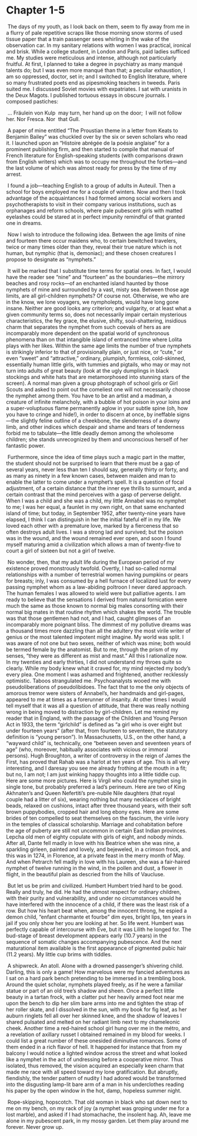 # Chapter 1-5

​    The days of my youth, as I look back on them, seem to fly away from me in a flurry of pale repetitive scraps like those morning snow storms of used tissue paper that a train passenger sees whirling in the wake of the observation car. In my sanitary relations with women I was practical, ironical and brisk. While a college student, in London and Paris, paid ladies sufficed me. My studies were meticulous and intense, although not particularly fruitful. At first, I planned to take a degree in psychiatry as many manqué talents do; but I was even more manqué than that; a peculiar exhaustion, I am so oppressed, doctor, set in; and I switched to English literature, where so many frustrated poets end as pipesmoking teachers in tweeds. Paris suited me. I discussed Soviet movies with expatriates. I sat with uranists in the Deux Magots. I published tortuous essays in obscure journals. I composed pastiches:

​    … Fräulein von Kulp
​    may turn, her hand up on the door;
​    I will not follow her. Nor Fresca. Nor
​    that Gull.

​    A paper of mine entitled “The Proustian theme in a letter from Keats to Benjamin Bailey” was chuckled over by the six or seven scholars who read it. I launched upon an “Histoire abrégée de la poésie anglaise” for a prominent publishing firm, and then started to compile that manual of French literature for English-speaking students (with comparisons drawn from English writers) which was to occupy me throughout the forties—and the last volume of which was almost ready for press by the time of my arrest.

​    I found a job—teaching English to a group of adults in Auteuil. Then a school for boys employed me for a couple of winters. Now and then I took advantage of the acquaintances I had formed among social workers and psychotherapists to visit in their company various institutions, such as orphanages and reform schools, where pale pubescent girls with matted eyelashes could be stared at in perfect impunity remindful of that granted one in dreams.

​    Now I wish to introduce the following idea. Between the age limits of nine and fourteen there occur maidens who, to certain bewitched travelers, twice or many times older than they, reveal their true nature which is not human, but nymphic (that is, demoniac); and these chosen creatures I propose to designate as “nymphets.”

​    It will be marked that I substitute time terms for spatial ones. In fact, I would have the reader see “nine” and “fourteen” as the boundaries—the mirrory beaches and rosy rocks—of an enchanted island haunted by those nymphets of mine and surrounded by a vast, misty sea. Between those age limits, are all girl-children nymphets? Of course not. Otherwise, we who are in the know, we lone voyagers, we nympholepts, would have long gone insane. Neither are good looks any criterion; and vulgarity, or at least what a given community terms so, does not necessarily impair certain mysterious characteristics, the fey grace, the elusive, shifty, soul-shattering, insidious charm that separates the nymphet from such coevals of hers as are incomparably more dependent on the spatial world of synchronous phenomena than on that intangible island of entranced time where Lolita plays with her likes. Within the same age limits the number of true nymphets is strikingly inferior to that of provisionally plain, or just nice, or “cute,” or even “sweet” and “attractive,” ordinary, plumpish, formless, cold-skinned, essentially human little girls, with tummies and pigtails, who may or may not turn into adults of great beauty (look at the ugly dumplings in black stockings and white hats that are metamorphosed into stunning stars of the screen). A normal man given a group photograph of school girls or Girl Scouts and asked to point out the comeliest one will not necessarily choose the nymphet among them. You have to be an artist and a madman, a creature of infinite melancholy, with a bubble of hot poison in your loins and a super-voluptuous flame permanently aglow in your subtle spine (oh, how you have to cringe and hide!), in order to discern at once, by ineffable signs—the slightly feline outline of a cheekbone, the slenderness of a downy limb, and other indices which despair and shame and tears of tenderness forbid me to tabulate—the little deadly demon among the wholesome children; she stands unrecognized by them and unconscious herself of her fantastic power.

​    Furthermore, since the idea of time plays such a magic part in the matter, the student should not be surprised to learn that there must be a gap of several years, never less than ten I should say, generally thirty or forty, and as many as ninety in a few known cases, between maiden and man to enable the latter to come under a nymphet’s spell. It is a question of focal adjustment, of a certain distance that the inner eye thrills to surmount, and a certain contrast that the mind perceives with a gasp of perverse delight. When I was a child and she was a child, my little Annabel was no nymphet to me; I was her equal, a faunlet in my own right, on that same enchanted island of time; but today, in September 1952, after twenty-nine years have elapsed, I think I can distinguish in her the initial fateful elf in my life. We loved each other with a premature love, marked by a fierceness that so often destroys adult lives. I was a strong lad and survived; but the poison was in the wound, and the wound remained ever open, and soon I found myself maturing amid a civilization which allows a man of twenty-five to court a girl of sixteen but not a girl of twelve.

​    No wonder, then, that my adult life during the European
period of my existence proved monstrously twofold. Overtly, I
had so-called normal relationships with a number of
terrestrial women having pumpkins or pears for breasts; inly,
I was consumed by a hell furnace of localized lust for every
passing nymphet whom as a law-abiding poltroon I never dared
approach. The human females I was allowed to wield were but
palliative agents. I am ready to believe that the sensations
I derived from natural fornication were much the same as
those known to normal big males consorting with their normal
big mates in that routine rhythm which shakes the world. The
trouble was that those gentlemen had not, and I had, caught
glimpses of an incomparably more poignant bliss. The dimmest
of my pollutive dreams was a thousand times more dazzling
than all the adultery the most virile writer of genius or the
most talented impotent might imagine. My world was split. I
was aware of not one but two sexes, neither of which was
mine; both would be termed female by the anatomist. But to
me, through the prism of my senses, “they were as different
as mist and mast.” All this I rationalize now. In my
twenties and early thirties, I did not understand my throes
quite so clearly. While my body knew what it craved for, my
mind rejected my body’s every plea. One moment I was ashamed
and frightened, another recklessly optimistic. Taboos
strangulated me. Psychoanalysts wooed me with
pseudoliberations of pseudolibidoes. The fact that to me the
only objects of amorous tremor were sisters of Annabel’s,
her handmaids and girl-pages, appeared to me at times as a
forerunner of insanity. At other times I would tell myself
that it was all a question of attitude, that there was really
nothing wrong in being moved to distraction by girl-children.
Let me remind my reader that in England, with the passage of
the Children and Young Person Act in 1933, the term “girlchild”
is defined as “a girl who is over eight but under
fourteen years” (after that, from fourteen to seventeen, the
statutory definition is “young person”). In Massachusetts,
U.S., on the other hand, a “wayward child” is, technically,
one “between seven and seventeen years of age” (who,
moreover, habitually associates with vicious or immoral
persons). Hugh Broughton, a writer of controversy in the
reign of James the First, has proved that Rahab was a harlot
at ten years of age. This is all very interesting, and I
daresay you see me already frothing at the mouth in a fit;
but no, I am not; I am just winking happy thoughts into a
little tiddle cup. Here are some more pictures. Here is
Virgil who could the nymphet sing in single tone, but
probably preferred a lad’s perineum. Here are two of King
Akhnaten’s and Queen Nefertiti’s pre-nubile Nile daughters
(that royal couple had a litter of six), wearing nothing but
many necklaces of bright beads, relaxed on cushions, intact
after three thousand years, with their soft brown
puppybodies, cropped hair and long ebony eyes. Here are some
brides of ten compelled to seat themselves on the fascinum,
the virile ivory in the temples of classical scholarship.
Marriage and cohabitation before the age of puberty are still
not uncommon in certain East Indian provinces. Lepcha old men
of eighty copulate with girls of eight, and nobody minds.
After all, Dante fell madly in love with his Beatrice when
she was nine, a sparkling girleen, painted and lovely, and
bejeweled, in a crimson frock, and this was in 1274, in
Florence, at a private feast in the merry month of May. And
when Petrarch fell madly in love with his Laureen, she was a
fair-haired nymphet of twelve running in the wind, in the
pollen and dust, a flower in flight, in the beautiful plain
as descried from the hills of Vaucluse.

​    But let us be prim and civilized. Humbert Humbert tried
hard to be good. Really and truly, he did. He had the utmost
respect for ordinary children, with their purity and
vulnerability, and under no circumstances would he have
interfered with the innocence of a child, if there was the
least risk of a row. But how his heart beat when, among the
innocent throng, he espied a demon child, “enfant charmante
et fourbe” dim eyes, bright lips, ten years in jail if you
only show her you are looking at her. So life went. Humbert
was perfectly capable of intercourse with Eve, but it was
Lilith he longed for. The bud-stage of breast development
appears early (10.7 years) in the sequence of somatic changes
accompanying pubescence. And the next maturational item
available is the first appearance of pigmented pubic hair
(11.2 years). My little cup brims with tiddles.

​    A shipwreck. An atoll. Alone with a drowned passenger’s
shivering child. Darling, this is only a game! How marvelous
were my fancied adventures as I sat on a hard park bench
pretending to be immersed in a trembling book. Around the
quiet scholar, nymphets played freely, as if he were a
familiar statue or part of an old tree’s shadow and sheen.
Once a perfect little beauty in a tartan frock, with a
clatter put her heavily armed foot near me upon the bench to
dip her slim bare arms into me and tighten the strap of her
roller skate, and I dissolved in the sun, with my book for
fig leaf, as her auburn ringlets fell all over her skinned
knee, and the shadow of leaves I shared pulsated and melted
on her radiant limb next to my chameleonic cheek. Another
time a red-haired school girl hung over me in the métro, and
a revelation of axillary russet I obtained remained in my
blood for weeks. I could list a great number of these onesided
diminutive romances. Some of them ended in a rich
flavor of hell. It happened for instance that from my balcony
I would notice a lighted window across the street and what
looked like a nymphet in the act of undressing before a cooperative
mirror. Thus isolated, thus removed, the vision
acquired an especially keen charm that made me race with all
speed toward my lone gratification. But abruptly, fiendishly,
the tender pattern of nudity I had adored would be
transformed into the disgusting lamp-lit bare arm of a man in
his underclothes reading his paper by the open window in the
hot, damp, hopeless summer night.

​    Rope-skipping, hopscotch. That old woman in black who sat
down next to me on my bench, on my rack of joy (a nymphet was
groping under me for a lost marble), and asked if I had
stomachache, the insolent hag. Ah, leave me alone in my
pubescent park, in my mossy garden. Let them play around me
forever. Never grow up.